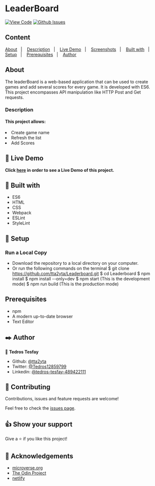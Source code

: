 # LeaderBoard

[![View Code](https://img.shields.io/badge/View%20-Code-green)](https://github.com/tta2yta/Leaderboard/pulls)
[![Github Issues](https://img.shields.io/badge/GitHub-Issues-orange)](https://github.com/tta2yta/Leaderboard/issues)


## Content

<a text-align="center" href="#about">About</a>&nbsp;&nbsp;&nbsp;|&nbsp;&nbsp;&nbsp;
<a href="#description">Description</a>&nbsp;&nbsp;&nbsp;|&nbsp;&nbsp;&nbsp;
<a href="#live">Live Demo</a>&nbsp;&nbsp;&nbsp;|&nbsp;&nbsp;&nbsp;
<a href="#screenshots">Screenshots</a>&nbsp;&nbsp;&nbsp;|&nbsp;&nbsp;&nbsp;
<a href="#with">Built with</a>&nbsp;&nbsp;&nbsp;|&nbsp;&nbsp;&nbsp;
<a href="#setup">Setup</a>&nbsp;&nbsp;&nbsp;|&nbsp;&nbsp;&nbsp;
<a href="#prerequisites">Prerequisites</a>&nbsp;&nbsp;&nbsp;|&nbsp;&nbsp;&nbsp;
<a href="#author">Author</a>


## About <a name = "about"></a>

The leaderBoard is a web-based application that can be used to create games and add several scores for every game. It is developed with ES6. This project encompasses API manipulation like HTTP Post and Get requests.

<h3>Description <a name = "description"></a></h3>
<h4>This project allows:</h4>
<li>Create game name</li>
<li>Refresh the list</li>
<li>Add Scores  </li>

## 🔴 Live Demo <a name = "live"></a>
**Click [here](https://rawcdn.githack.com/tta2yta/Leaderboard/5cdf0a4ec5c40f4cab64c5e565a9f14e45c9786f/dist/index.html) in order to see a Live Demo of this project.**


## 🔧 Built with<a name = "with"></a>

- ES6
- HTML
- CSS
- Webpack
- ESLint
- StyleLint

## 🔨 Setup<a name = "setup"></a>
### Run a Local Copy
- Download the repository to a local directory on your computer.
- Or run the following commands on the terminal
  $ git clone https://github.com/tta2yta/Leaderboard.git
  $ cd Leaderboard
  $ npm install
  $ npm install --only=dev
  $ npm start (This is the development mode)
  $ npm run build (This is the production mode)


## Prerequisites<a name = "prerequisites"></a>
- npm
- A modern up-to-date browser
- Text Editor

## ✒️  Author <a name = "author"></a>

👤 **Tedros Tesfay**

- Github: [@tta2yta](https://github.com/tta2yta)
- Twitter: [@Tedros12859799](https://twitter.com/Tedros12859799)
- Linkedin: [@tedros-tesfay-489422111](https://www.linkedin.com/in/tedros-tesfay-489422111/)


## 🤝 Contributing

Contributions, issues and feature requests are welcome!

Feel free to check the [issues page](https://github.com/tta2yta/Leaderboard/issues).


## 👍 Show your support

Give a ⭐️ if you like this project!

## :clap: Acknowledgements
- <a href="https://www.microverse.org/" target="_blank">microverse.org</a>
- <a href="https://www.theodinproject.com/" target="_blank">The Odin Project</a>
- <a href="https://netlify.com/" target="_blank">netlify</a>
</a>
</div>
